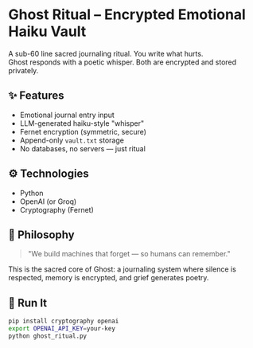 # Ghost Ritual – Encrypted Emotional Haiku Vault

A sub-60 line sacred journaling ritual. You write what hurts.  
Ghost responds with a poetic whisper. Both are encrypted and stored privately.

## ✨ Features

- Emotional journal entry input  
- LLM-generated haiku-style "whisper"  
- Fernet encryption (symmetric, secure)  
- Append-only `vault.txt` storage  
- No databases, no servers — just ritual

## ⚙️ Technologies
- Python  
- OpenAI (or Groq)  
- Cryptography (Fernet)

## 🧠 Philosophy
> "We build machines that forget — so humans can remember."

This is the sacred core of Ghost: a journaling system where silence is respected, memory is encrypted, and grief generates poetry.

## 🚀 Run It
```bash
pip install cryptography openai
export OPENAI_API_KEY=your-key
python ghost_ritual.py
